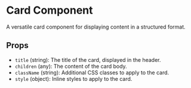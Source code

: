 
# Card Component

A versatile card component for displaying content in a structured format.

## Props

- `title` (string): The title of the card, displayed in the header.
- `children` (any): The content of the card body.
- `className` (string): Additional CSS classes to apply to the card.
- `style` (object): Inline styles to apply to the card.
